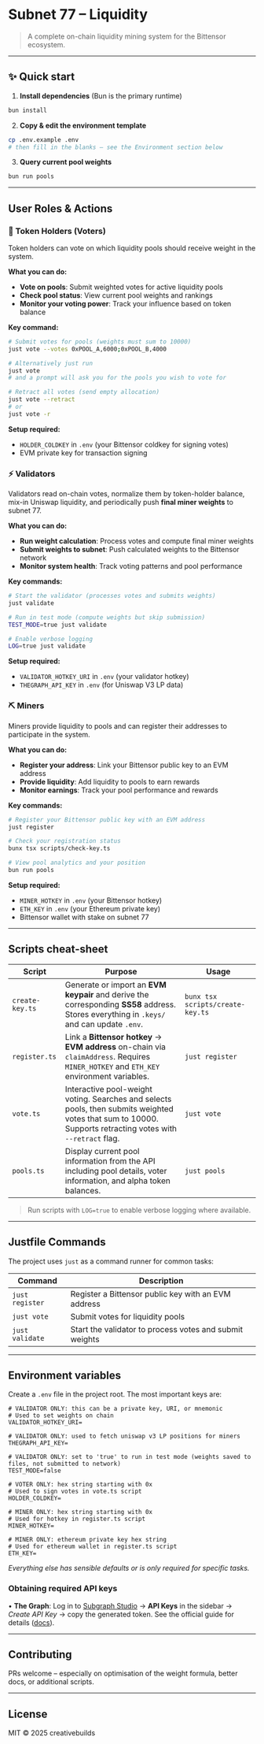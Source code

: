 # Subnet 77 – Liquidity

> A complete on-chain liquidity mining system for the Bittensor ecosystem.


---

## ✨ Quick start

1. **Install dependencies** (Bun is the primary runtime)

```bash
bun install
```

2. **Copy & edit the environment template**

```bash
cp .env.example .env
# then fill in the blanks – see the Environment section below
```

3. **Query current pool weights**

```bash
bun run pools
```

---

## User Roles & Actions

### 🏦 Token Holders (Voters)

Token holders can vote on which liquidity pools should receive weight in the system.

**What you can do:**
- **Vote on pools**: Submit weighted votes for active liquidity pools
- **Check pool status**: View current pool weights and rankings
- **Monitor your voting power**: Track your influence based on token balance

**Key command:**
```bash
# Submit votes for pools (weights must sum to 10000)
just vote --votes 0xPOOL_A,6000;0xPOOL_B,4000

# Alternatively just run
just vote
# and a prompt will ask you for the pools you wish to vote for

# Retract all votes (send empty allocation)
just vote --retract
# or
just vote -r
```

**Setup required:**
- `HOLDER_COLDKEY` in `.env` (your Bittensor coldkey for signing votes)
- EVM private key for transaction signing

### ⚡ Validators

Validators read on-chain votes, normalize them by token-holder balance, mix-in Uniswap liquidity, and periodically push **final miner weights** to subnet 77.

**What you can do:**
- **Run weight calculation**: Process votes and compute final miner weights
- **Submit weights to subnet**: Push calculated weights to the Bittensor network
- **Monitor system health**: Track voting patterns and pool performance

**Key commands:**
```bash
# Start the validator (processes votes and submits weights)
just validate

# Run in test mode (compute weights but skip submission)
TEST_MODE=true just validate

# Enable verbose logging
LOG=true just validate
```

**Setup required:**
- `VALIDATOR_HOTKEY_URI` in `.env` (your validator hotkey)
- `THEGRAPH_API_KEY` in `.env` (for Uniswap V3 LP data)

### ⛏️ Miners

Miners provide liquidity to pools and can register their addresses to participate in the system.

**What you can do:**
- **Register your address**: Link your Bittensor public key to an EVM address
- **Provide liquidity**: Add liquidity to pools to earn rewards
- **Monitor earnings**: Track your pool performance and rewards

**Key commands:**
```bash
# Register your Bittensor public key with an EVM address
just register

# Check your registration status
bunx tsx scripts/check-key.ts

# View pool analytics and your position
bun run pools
```

**Setup required:**
- `MINER_HOTKEY` in `.env` (your Bittensor hotkey)
- `ETH_KEY` in `.env` (your Ethereum private key)
- Bittensor wallet with stake on subnet 77

---

## Scripts cheat-sheet

| Script | Purpose | Usage |
|--------|---------|-----------------|
| `create-key.ts` | Generate or import an **EVM keypair** and derive the corresponding **SS58** address. Stores everything in `.keys/` and can update `.env`. | `bunx tsx scripts/create-key.ts` |
| `register.ts` | Link a **Bittensor hotkey** → **EVM address** on-chain via `claimAddress`. Requires `MINER_HOTKEY` and `ETH_KEY` environment variables. | `just register` |
| `vote.ts` | Interactive pool-weight voting. Searches and selects pools, then submits weighted votes that sum to 10000. Supports retracting votes with `--retract` flag. | `just vote` |
| `pools.ts` | Display current pool information from the API including pool details, voter information, and alpha token balances. | `just pools` |

> Run scripts with `LOG=true` to enable verbose logging where available.

---

## Justfile Commands

The project uses `just` as a command runner for common tasks:

| Command | Description |
|---------|-------------|
| `just register` | Register a Bittensor public key with an EVM address |
| `just vote` | Submit votes for liquidity pools |
| `just validate` | Start the validator to process votes and submit weights |

---

## Environment variables

Create a `.env` file in the project root. The most important keys are:

```dotenv
# VALIDATOR ONLY: this can be a private key, URI, or mnemonic
# Used to set weights on chain
VALIDATOR_HOTKEY_URI=

# VALIDATOR ONLY: used to fetch uniswap v3 LP positions for miners
THEGRAPH_API_KEY= 

# VALIDATOR ONLY: set to 'true' to run in test mode (weights saved to files, not submitted to network)
TEST_MODE=false

# VOTER ONLY: hex string starting with 0x
# Used to sign votes in vote.ts script  
HOLDER_COLDKEY=

# MINER ONLY: hex string starting with 0x
# Used for hotkey in register.ts script
MINER_HOTKEY=

# MINER ONLY: ethereum private key hex string
# Used for ethereum wallet in register.ts script
ETH_KEY=
```

*Everything else has sensible defaults or is only required for specific tasks.*

### Obtaining required API keys

• **The Graph**: Log in to [Subgraph Studio](https://thegraph.com/studio/apikeys/) → **API Keys** in the sidebar → *Create API Key* → copy the generated token. See the official guide for details ([docs](https://thegraph.com/docs/en/subgraphs/querying/managing-api-keys/)).

---

## Contributing

PRs welcome – especially on optimisation of the weight formula, better docs, or additional scripts.

---

## License

MIT © 2025 creativebuilds
